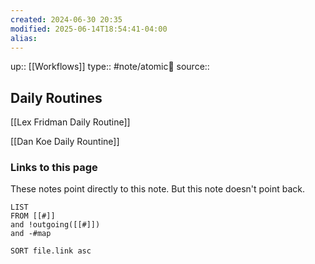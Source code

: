 ```yaml
---
created: 2024-06-30 20:35
modified: 2025-06-14T18:54:41-04:00
alias:
---
```

up::  [[Workflows]]
type:: #note/atomic🌳
source::
## Daily Routines

[[Lex Fridman Daily Routine]]

[[Dan Koe Daily Rountine]]

### Links to this page
These notes point directly to this note. But this note doesn't point back.
```dataview
LIST
FROM [[#]]
and !outgoing([[#]])
and -#map

SORT file.link asc
```
